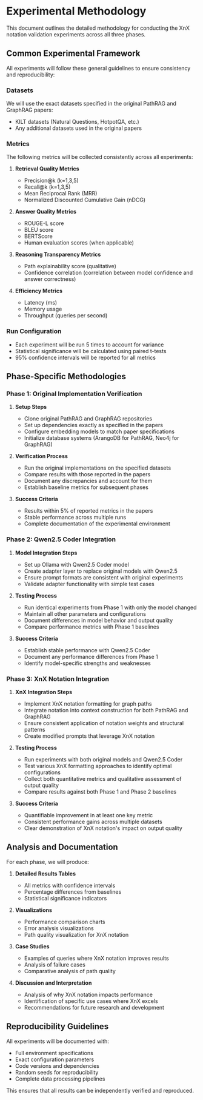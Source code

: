 # Experimental Methodology

This document outlines the detailed methodology for conducting the XnX notation validation experiments across all three phases.

## Common Experimental Framework

All experiments will follow these general guidelines to ensure consistency and reproducibility:

### Datasets

We will use the exact datasets specified in the original PathRAG and GraphRAG papers:
- KILT datasets (Natural Questions, HotpotQA, etc.)
- Any additional datasets used in the original papers

### Metrics

The following metrics will be collected consistently across all experiments:

1. **Retrieval Quality Metrics**
   - Precision@k (k=1,3,5)
   - Recall@k (k=1,3,5)
   - Mean Reciprocal Rank (MRR)
   - Normalized Discounted Cumulative Gain (nDCG)

2. **Answer Quality Metrics**
   - ROUGE-L score
   - BLEU score
   - BERTScore
   - Human evaluation scores (when applicable)

3. **Reasoning Transparency Metrics**
   - Path explainability score (qualitative)
   - Confidence correlation (correlation between model confidence and answer correctness)

4. **Efficiency Metrics**
   - Latency (ms)
   - Memory usage
   - Throughput (queries per second)

### Run Configuration

- Each experiment will be run 5 times to account for variance
- Statistical significance will be calculated using paired t-tests
- 95% confidence intervals will be reported for all metrics

## Phase-Specific Methodologies

### Phase 1: Original Implementation Verification

1. **Setup Steps**
   - Clone original PathRAG and GraphRAG repositories
   - Set up dependencies exactly as specified in the papers
   - Configure embedding models to match paper specifications
   - Initialize database systems (ArangoDB for PathRAG, Neo4j for GraphRAG)

2. **Verification Process**
   - Run the original implementations on the specified datasets
   - Compare results with those reported in the papers
   - Document any discrepancies and account for them
   - Establish baseline metrics for subsequent phases

3. **Success Criteria**
   - Results within 5% of reported metrics in the papers
   - Stable performance across multiple runs
   - Complete documentation of the experimental environment

### Phase 2: Qwen2.5 Coder Integration

1. **Model Integration Steps**
   - Set up Ollama with Qwen2.5 Coder model
   - Create adapter layer to replace original models with Qwen2.5
   - Ensure prompt formats are consistent with original experiments
   - Validate adapter functionality with simple test cases

2. **Testing Process**
   - Run identical experiments from Phase 1 with only the model changed
   - Maintain all other parameters and configurations
   - Document differences in model behavior and output quality
   - Compare performance metrics with Phase 1 baselines

3. **Success Criteria**
   - Establish stable performance with Qwen2.5 Coder
   - Document any performance differences from Phase 1
   - Identify model-specific strengths and weaknesses

### Phase 3: XnX Notation Integration

1. **XnX Integration Steps**
   - Implement XnX notation formatting for graph paths
   - Integrate notation into context construction for both PathRAG and GraphRAG
   - Ensure consistent application of notation weights and structural patterns
   - Create modified prompts that leverage XnX notation

2. **Testing Process**
   - Run experiments with both original models and Qwen2.5 Coder
   - Test various XnX formatting approaches to identify optimal configurations
   - Collect both quantitative metrics and qualitative assessment of output quality
   - Compare results against both Phase 1 and Phase 2 baselines

3. **Success Criteria**
   - Quantifiable improvement in at least one key metric
   - Consistent performance gains across multiple datasets
   - Clear demonstration of XnX notation's impact on output quality

## Analysis and Documentation

For each phase, we will produce:

1. **Detailed Results Tables**
   - All metrics with confidence intervals
   - Percentage differences from baselines
   - Statistical significance indicators

2. **Visualizations**
   - Performance comparison charts
   - Error analysis visualizations
   - Path quality visualization for XnX notation

3. **Case Studies**
   - Examples of queries where XnX notation improves results
   - Analysis of failure cases
   - Comparative analysis of path quality

4. **Discussion and Interpretation**
   - Analysis of why XnX notation impacts performance
   - Identification of specific use cases where XnX excels
   - Recommendations for future research and development

## Reproducibility Guidelines

All experiments will be documented with:
- Full environment specifications
- Exact configuration parameters
- Code versions and dependencies
- Random seeds for reproducibility
- Complete data processing pipelines

This ensures that all results can be independently verified and reproduced.
